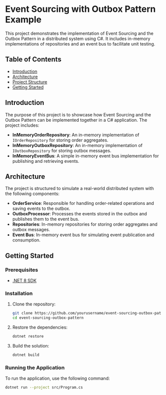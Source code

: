 # Event Sourcing with Outbox Pattern Example

This project demonstrates the implementation of Event Sourcing and the Outbox Pattern in a distributed system using C#. It includes in-memory implementations of repositories and an event bus to facilitate unit testing.

## Table of Contents

- [Introduction](#introduction)
- [Architecture](#architecture)
- [Project Structure](#project-structure)
- [Getting Started](#getting-started)

## Introduction

The purpose of this project is to showcase how Event Sourcing and the Outbox Pattern can be implemented together in a C# application. The project includes:
- **InMemoryOrderRepository**: An in-memory implementation of `IOrderRepository` for storing order aggregates.
- **InMemoryOutboxRepository**: An in-memory implementation of `IOutboxRepository` for storing outbox messages.
- **InMemoryEventBus**: A simple in-memory event bus implementation for publishing and retrieving events.

## Architecture

The project is structured to simulate a real-world distributed system with the following components:

- **OrderService**: Responsible for handling order-related operations and saving events to the outbox.
- **OutboxProcessor**: Processes the events stored in the outbox and publishes them to the event bus.
- **Repositories**: In-memory repositories for storing order aggregates and outbox messages.
- **Event Bus**: In-memory event bus for simulating event publication and consumption.



## Getting Started

### Prerequisites

- [.NET 8 SDK](https://dotnet.microsoft.com/download/dotnet/8.0)

### Installation

1. Clone the repository:

    ```bash
    git clone https://github.com/yourusername/event-sourcing-outbox-pattern.git
    cd event-sourcing-outbox-pattern
    ```

2. Restore the dependencies:

    ```bash
    dotnet restore
    ```

3. Build the solution:

    ```bash
    dotnet build
    ```

### Running the Application

To run the application, use the following command:

```bash
dotnet run --project src/Program.cs
```

